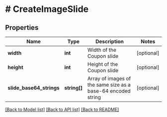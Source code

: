# # CreateImageSlide

## Properties

Name | Type | Description | Notes
------------ | ------------- | ------------- | -------------
**width** | **int** | Width of the Coupon slide | [optional]
**height** | **int** | Height of the Coupon slide | [optional]
**slide_base64_strings** | **string[]** | Array of images of the same size as a base-64 encoded string | [optional]

[[Back to Model list]](../../README.md#models) [[Back to API list]](../../README.md#endpoints) [[Back to README]](../../README.md)
